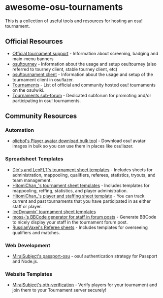# awesome-osu-tournaments

This is a collection of useful tools and resources for hosting an osu! tournament. 

## Official Resources

- [Official tournament support](https://osu.ppy.sh/wiki/en/Tournaments/Official_support) - Information about screening, badging and main-menu banners
- [osu!tourney](https://osu.ppy.sh/wiki/en/osu%21_tournament_client/osu%21tourney) - Information about the usage and setup osu!tourney (also referred to tourney client, stable tourney client, etc)
- [osu!tournament client](https://osu.ppy.sh/wiki/en/osu%21_tournament_client) - Information about the usage and setup of the tournament client in osu!lazer.
- [Tournaments](https://osu.ppy.sh/wiki/en/Tournaments) - List of official and community hosted osu! tournaments on the osu!wiki.
- [Tournaments sub-forum](https://osu.ppy.sh/community/forums/55) - Dedicated subforum for promoting and/or participating in osu! tournaments.

## Community Resources

### Automation

- [oliebol's Player avatar download bulk tool](https://git.omkserver.nl/omkelderman/player-avatar-download-bulk-tool) - Download osu! avatar images in bulk so you can use them in places like osu!lazer.

### Spreadsheet Templates

- [Dio's and LeoFLT's tournament sheet templates](https://drive.google.com/drive/folders/1uB5uPs5__RcmuP0aHaUkUGHqeIUuObU7) - Includes sheets for administration, mappooling, qualifiers, referees, statistics, tryouts, and team management.
- [HitomiChan_'s tournament sheet templates](https://drive.google.com/drive/folders/1o20TAh-EAKkd3X4RBFrcLVwunKd4yZCV) - Includes templates for mappooling, reffing, statistics, and player administration.
- [HitomiChan_'s player and staffing sheet template](https://docs.google.com/spreadsheets/d/1Ogu0Lw2JGR-WxuJav7IJd6hWAHOc0roaluCX1ROfplE/) - You can track current and past tournaments that you have participated in as either staff or player.
- [IceDynamix' tournament sheet templates](https://drive.google.com/drive/folders/1sIGjDR9_h-M8RgiJ5Nobml5DBdsulCWF)
- [moss-'s BBCode generator for staff in forum posts](https://docs.google.com/spreadsheets/d/1yzsZFUrztemymny0E8RSIsYAnBz2nM2DojC-Gz-kWE8/) - Generate BBCode to nicely display your staff in the tournament forum post.
- [RussianVaxei's Referee sheets](https://drive.google.com/drive/folders/1sYTvq80pB1AESD-e_w6G-lrT02uzLO9O) - Includes templates for overseeing qualifiers and matches. 

### Web Development
- [MiraiSubject's passport-osu](https://github.com/MiraiSubject/passport-osu) - osu! authentication strategy for Passport and Node.js.

### Website Templates
- [MiraiSubject's oth-verification](https://github.com/MiraiSubject/oth-verification) - Verify players for your tournament and join them to your Tournament server securely! 
